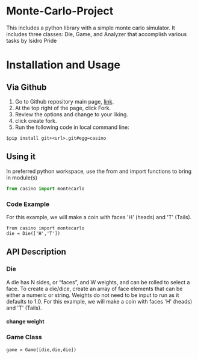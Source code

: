 # Monte-Carlo-Project
This includes a python library with a simple monte carlo simulator. It includes three classes: Die, Game, and Analyzer that accomplish various tasks by Isidro Pride

# Installation and Usage
## Via Github
1. Go to Github repository main page, [link](https://github.com/Isidro5004/casino).
2. At the top right of the page, click Fork.
3. Review the options and change to your liking.
4. click create fork.
5. Run the following code in local command line:
```
$pip install git+<url>.git#egg=casino
```
## Using it
In preferred python workspace, use the from and import functions to bring in module(s)
```python
from casino import montecarlo 
```
### Code Example
For this example, we will make a coin with faces 'H' (heads) and 'T' (Tails).
```
from casino import montecarlo
die = Die(['H','T'])
```

## API Description
### Die
A die has N sides, or “faces”, and W weights, and can be rolled to select a face. To create a die/dice, create an array of face elements that can be either a numeric or string. Weights do not need to be input to run as it defaults to 1.0. For this example, we will make a coin with faces 'H' (heads) and 'T' (Tails).

#### change weight


### Game Class

```
game = Game([die,die,die])
```
